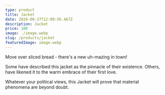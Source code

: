 ```yaml
---
type: product
title: Jacket
date: 2020-08-27T12:09:56.467Z
description: Jacket
price: 100
image: ./image.webp
slug: /products/jacket
featuredImage: image.webp
---
```

Move over sliced bread - there's a new uh-mazing in town!

Some have described this jacket as the pinnacle of their existence. Others, have likened it to the warm embrace of their first love.

Whatever your political views, this Jacket will prove that material phenomena are beyond doubt.